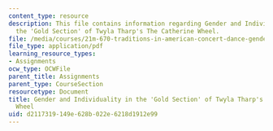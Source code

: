 ```yaml
---
content_type: resource
description: This file contains information regarding Gender and Individuality in
  the 'Gold Section' of Twyla Tharp's The Catherine Wheel.
file: /media/courses/21m-670-traditions-in-american-concert-dance-gender-and-autobiography-spring-2008/d2117319149e628b022e6218d1912e99_MIT21M_670S08_chao_final.pdf
file_type: application/pdf
learning_resource_types:
- Assignments
ocw_type: OCWFile
parent_title: Assignments
parent_type: CourseSection
resourcetype: Document
title: Gender and Individuality in the 'Gold Section' of Twyla Tharp's The Catherine
  Wheel
uid: d2117319-149e-628b-022e-6218d1912e99
---
```

